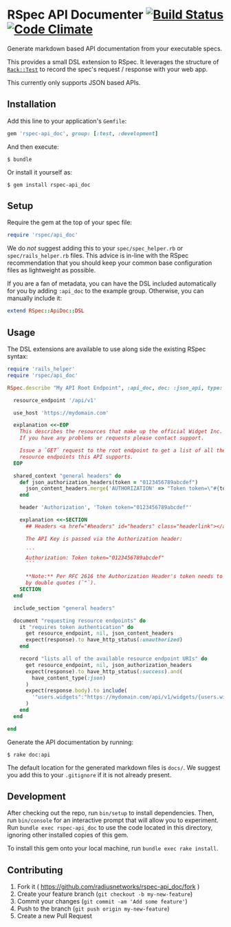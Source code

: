 # RSpec API Documenter [![Build Status](https://travis-ci.org/RadiusNetworks/rspec-api_doc.svg?branch=master)](https://travis-ci.org/RadiusNetworks/rspec-api_doc) [![Code Climate](https://codeclimate.com/github/RadiusNetworks/rspec-api_doc/badges/gpa.svg)](https://codeclimate.com/github/RadiusNetworks/rspec-api_doc)

Generate markdown based API documentation from your executable specs.

This provides a small DSL extension to RSpec. It leverages the structure of
[`Rack::Test`](https://github.com/brynary/rack-test) to record the spec's
request / response with your web app.

This currently only supports JSON based APIs.

## Installation

Add this line to your application's `Gemfile`:

```ruby
gem 'rspec-api_doc', group: [:test, :development]
```

And then execute:

```console
$ bundle
```

Or install it yourself as:

```console
$ gem install rspec-api_doc
```

## Setup

Require the gem at the top of your spec file:

```ruby
require 'rspec/api_doc'
```

We do _not_ suggest adding this to your `spec/spec_helper.rb` or
`spec/rails_helper.rb` files. This advice is in-line with the RSpec
recommendation that you should keep your common base configuration files as
lightweight as possible.

If you are a fan of metadata, you can have the DSL included automatically for
you by adding `:api_doc` to the example group. Otherwise, you can manually
include it:

```ruby
extend RSpec::ApiDoc::DSL
```

## Usage

The DSL extensions are available to use along side the existing RSpec syntax:

```ruby
require 'rails_helper'
require 'rspec/api_doc'

RSpec.describe "My API Root Endpoint", :api_doc, doc: :json_api, type: :request do

  resource_endpoint '/api/v1'

  use_host 'https://mydomain.com'

  explanation <<-EOP
    This describes the resources that make up the official Widget Inc. API v1.
    If you have any problems or requests please contact support.

    Issue a `GET` request to the root endpoint to get a list of all the
    resource endpoints this API supports.
  EOP

  shared_context "general headers" do
    def json_authorization_headers(token = "0123456789abcdef")
      json_content_headers.merge('AUTHORIZATION' => "Token token=\"#{token}\"")
    end

    header 'Authorization', 'Token token="0123456789abcdef"'

    explanation <<-SECTION
      ## Headers <a href="#headers" id="headers" class="headerlink"></a>

      The API Key is passed via the Authorization header:

      ```
      Authorization: Token token="0123456789abcdef"
      ```

      **Note:** Per RFC 2616 the Authorization Header's token needs to be surrounded
      by double quotes (`"`).
    SECTION
  end

  include_section "general headers"

  document "requesting resource endpoints" do
    it "requires token authentication" do
      get resource_endpoint, nil, json_content_headers
      expect(response).to have_http_status(:unauthorized)
    end

    record "lists all of the available resource endpoint URIs" do
      get resource_endpoint, nil, json_authorization_headers
      expect(response).to have_http_status(:success).and(
        have_content_type(:json)
      )
      expect(response.body).to include(
        '"users.widgets":"https://mydomain.com/api/v1/widgets/{users.widgets}"'
      )
    end
  end

end
```

Generate the API documentation by running:

```console
$ rake doc:api
```

The default location for the generated markdown files is `docs/`. We suggest
you add this to your `.gitignore` if it is not already present.

## Development

After checking out the repo, run `bin/setup` to install dependencies. Then, run
`bin/console` for an interactive prompt that will allow you to experiment. Run
`bundle exec rspec-api_doc` to use the code located in this directory, ignoring
other installed copies of this gem.

To install this gem onto your local machine, run `bundle exec rake install`.

## Contributing

1. Fork it ( https://github.com/radiusnetworks/rspec-api_doc/fork )
2. Create your feature branch (`git checkout -b my-new-feature`)
3. Commit your changes (`git commit -am 'Add some feature'`)
4. Push to the branch (`git push origin my-new-feature`)
5. Create a new Pull Request
